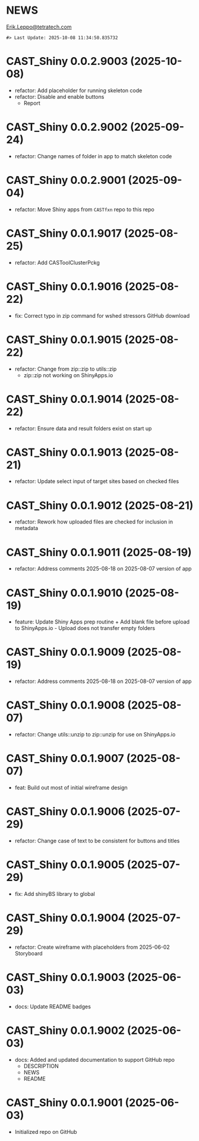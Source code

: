 NEWS
================
<Erik.Leppo@tetratech.com>

<!-- NEWS.md is generated from NEWS.Rmd. Please edit that file -->

    #> Last Update: 2025-10-08 11:34:50.835732

# CAST_Shiny 0.0.2.9003 (2025-10-08)

- refactor: Add placeholder for running skeleton code
- refactor: Disable and enable buttons
  - Report

# CAST_Shiny 0.0.2.9002 (2025-09-24)

- refactor: Change names of folder in app to match skeleton code

# CAST_Shiny 0.0.2.9001 (2025-09-04)

- refactor: Move Shiny apps from `CASTfxn` repo to this repo

# CAST_Shiny 0.0.1.9017 (2025-08-25)

- refactor: Add CASToolClusterPckg

# CAST_Shiny 0.0.1.9016 (2025-08-22)

- fix: Correct typo in zip command for wshed stressors GitHub download

# CAST_Shiny 0.0.1.9015 (2025-08-22)

- refactor: Change from zip::zip to utils::zip
  - zip::zip not working on ShinyApps.io

# CAST_Shiny 0.0.1.9014 (2025-08-22)

- refactor: Ensure data and result folders exist on start up

# CAST_Shiny 0.0.1.9013 (2025-08-21)

- refactor: Update select input of target sites based on checked files

# CAST_Shiny 0.0.1.9012 (2025-08-21)

- refactor: Rework how uploaded files are checked for inclusion in
  metadata

# CAST_Shiny 0.0.1.9011 (2025-08-19)

- refactor: Address comments 2025-08-18 on 2025-08-07 version of app

# CAST_Shiny 0.0.1.9010 (2025-08-19)

- feature: Update Shiny Apps prep routine + Add blank file before upload
  to ShinyApps.io - Upload does not transfer empty folders

# CAST_Shiny 0.0.1.9009 (2025-08-19)

- refactor: Address comments 2025-08-18 on 2025-08-07 version of app

# CAST_Shiny 0.0.1.9008 (2025-08-07)

- refactor: Change utils::unzip to zip::unzip for use on ShinyApps.io

# CAST_Shiny 0.0.1.9007 (2025-08-07)

- feat: Build out most of initial wireframe design

# CAST_Shiny 0.0.1.9006 (2025-07-29)

- refactor: Change case of text to be consistent for buttons and titles

# CAST_Shiny 0.0.1.9005 (2025-07-29)

- fix: Add shinyBS library to global

# CAST_Shiny 0.0.1.9004 (2025-07-29)

- refactor: Create wireframe with placeholders from 2025-06-02
  Storyboard

# CAST_Shiny 0.0.1.9003 (2025-06-03)

- docs: Update README badges

# CAST_Shiny 0.0.1.9002 (2025-06-03)

- docs: Added and updated documentation to support GitHub repo
  - DESCRIPTION
  - NEWS
  - README

# CAST_Shiny 0.0.1.9001 (2025-06-03)

- Initialized repo on GitHub
